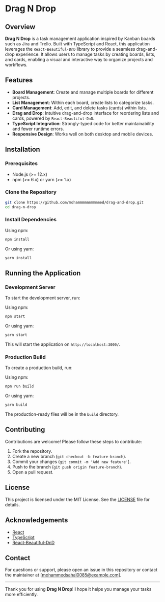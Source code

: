 # Drag N Drop

## Overview

**Drag N Drop** is a task management application inspired by Kanban boards such as Jira and Trello. Built with TypeScript and React, this application leverages the `React-Beautiful-DnD` library to provide a seamless drag-and-drop experience. It allows users to manage tasks by creating boards, lists, and cards, enabling a visual and interactive way to organize projects and workflows.

## Features

- **Board Management**: Create and manage multiple boards for different projects.
- **List Management**: Within each board, create lists to categorize tasks.
- **Card Management**: Add, edit, and delete tasks (cards) within lists.
- **Drag and Drop**: Intuitive drag-and-drop interface for reordering lists and cards, powered by `React-Beautiful-DnD`.
- **TypeScript Integration**: Strongly-typed code for better maintainability and fewer runtime errors.
- **Responsive Design**: Works well on both desktop and mobile devices.

## Installation

### Prerequisites

- Node.js (>= 12.x)
- npm (>= 6.x) or yarn (>= 1.x)

### Clone the Repository

```bash
git clone https://github.com/mohammmmmmmmmmed/drag-and-drop.git
cd drag-n-drop
```

### Install Dependencies

Using npm:

```bash
npm install
```

Or using yarn:

```bash
yarn install
```

## Running the Application

### Development Server

To start the development server, run:

Using npm:

```bash
npm start
```

Or using yarn:

```bash
yarn start
```

This will start the application on `http://localhost:3000/`.

### Production Build

To create a production build, run:

Using npm:

```bash
npm run build
```

Or using yarn:

```bash
yarn build
```

The production-ready files will be in the `build` directory.

## Contributing

Contributions are welcome! Please follow these steps to contribute:

1. Fork the repository.
2. Create a new branch (`git checkout -b feature-branch`).
3. Commit your changes (`git commit -m 'Add new feature'`).
4. Push to the branch (`git push origin feature-branch`).
5. Open a pull request.

## License

This project is licensed under the MIT License. See the [LICENSE](LICENSE) file for details.

## Acknowledgements

- [React](https://reactjs.org/)
- [TypeScript](https://www.typescriptlang.org/)
- [React-Beautiful-DnD](https://github.com/atlassian/react-beautiful-dnd)

## Contact

For questions or support, please open an issue in this repository or contact the maintainer at [mohammedsahal0085@example.com].

---

Thank you for using **Drag N Drop**! I hope it helps you manage your tasks more efficiently.
